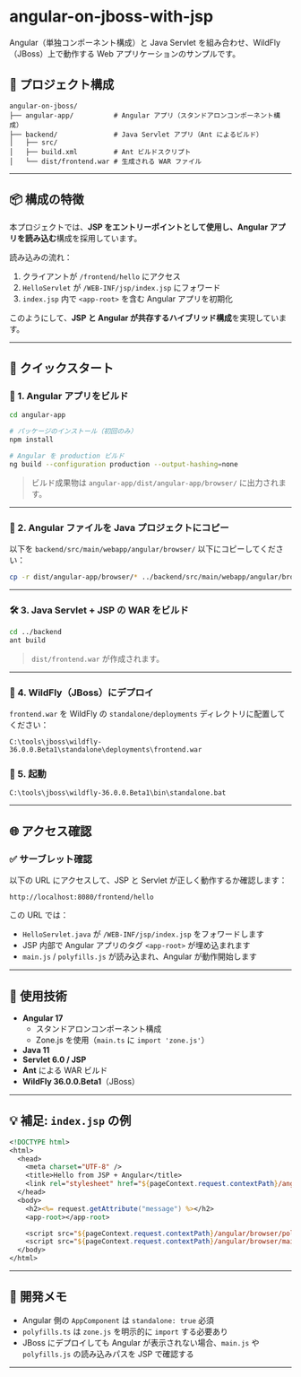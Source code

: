 # angular-on-jboss-with-jsp

Angular（単独コンポーネント構成）と Java Servlet を組み合わせ、WildFly（JBoss）上で動作する Web アプリケーションのサンプルです。

## 📁 プロジェクト構成

```
angular-on-jboss/
├── angular-app/          # Angular アプリ（スタンドアロンコンポーネント構成）
├── backend/              # Java Servlet アプリ（Ant によるビルド）
│   ├── src/
│   ├── build.xml         # Ant ビルドスクリプト
│   └── dist/frontend.war # 生成される WAR ファイル
```

---

## 📦 構成の特徴

本プロジェクトでは、**JSP をエントリーポイントとして使用し、Angular アプリを読み込む**構成を採用しています。

読み込みの流れ：

1. クライアントが `/frontend/hello` にアクセス
2. `HelloServlet` が `/WEB-INF/jsp/index.jsp` にフォワード
3. `index.jsp` 内で `<app-root>` を含む Angular アプリを初期化

このようにして、**JSP と Angular が共存するハイブリッド構成**を実現しています。

---

## 🚀 クイックスタート

### 🔧 1. Angular アプリをビルド

```bash
cd angular-app

# パッケージのインストール（初回のみ）
npm install

# Angular を production ビルド
ng build --configuration production --output-hashing=none
```

> ビルド成果物は `angular-app/dist/angular-app/browser/` に出力されます。

---

### 🧩 2. Angular ファイルを Java プロジェクトにコピー

以下を `backend/src/main/webapp/angular/browser/` 以下にコピーしてください：

```bash
cp -r dist/angular-app/browser/* ../backend/src/main/webapp/angular/browser/
```

---

### 🛠 3. Java Servlet + JSP の WAR をビルド

```bash
cd ../backend
ant build
```

> `dist/frontend.war` が作成されます。

---

### 🐘 4. WildFly（JBoss）にデプロイ

`frontend.war` を WildFly の `standalone/deployments` ディレクトリに配置してください：

```
C:\tools\jboss\wildfly-36.0.0.Beta1\standalone\deployments\frontend.war
```

### 🐘 5. 起動

```
C:\tools\jboss\wildfly-36.0.0.Beta1\bin\standalone.bat
```

---

## 🌐 アクセス確認

### ✅ サーブレット確認

以下の URL にアクセスして、JSP と Servlet が正しく動作するか確認します：

```
http://localhost:8080/frontend/hello
```

この URL では：

- `HelloServlet.java` が `/WEB-INF/jsp/index.jsp` をフォワードします
- JSP 内部で Angular アプリのタグ `<app-root>` が埋め込まれます
- `main.js` / `polyfills.js` が読み込まれ、Angular が動作開始します

---

## 📜 使用技術

- **Angular 17**
  - スタンドアロンコンポーネント構成
  - Zone.js を使用（`main.ts` に `import 'zone.js'`）
- **Java 11**
- **Servlet 6.0 / JSP**
- **Ant** による WAR ビルド
- **WildFly 36.0.0.Beta1**（JBoss）

---

## 💡 補足: `index.jsp` の例

```jsp
<!DOCTYPE html>
<html>
  <head>
    <meta charset="UTF-8" />
    <title>Hello from JSP + Angular</title>
    <link rel="stylesheet" href="${pageContext.request.contextPath}/angular/browser/styles.css" />
  </head>
  <body>
    <h2><%= request.getAttribute("message") %></h2>
    <app-root></app-root>

    <script src="${pageContext.request.contextPath}/angular/browser/polyfills.js"></script>
    <script src="${pageContext.request.contextPath}/angular/browser/main.js"></script>
  </body>
</html>
```

---

## 🧪 開発メモ

- Angular 側の `AppComponent` は `standalone: true` 必須
- `polyfills.ts` は `zone.js` を明示的に `import` する必要あり
- JBoss にデプロイしても Angular が表示されない場合、`main.js` や `polyfills.js` の読み込みパスを JSP で確認する

---

